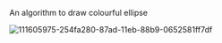 An algorithm to draw colourful ellipse

![111605975-254fa280-87ad-11eb-88b9-0652581ff7df](https://user-images.githubusercontent.com/20123683/111606690-e66e1c80-87ad-11eb-938e-31975dfe2896.png)

